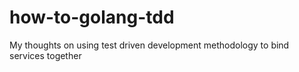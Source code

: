 # how-to-golang-tdd
My thoughts on using test driven development methodology to bind services together
